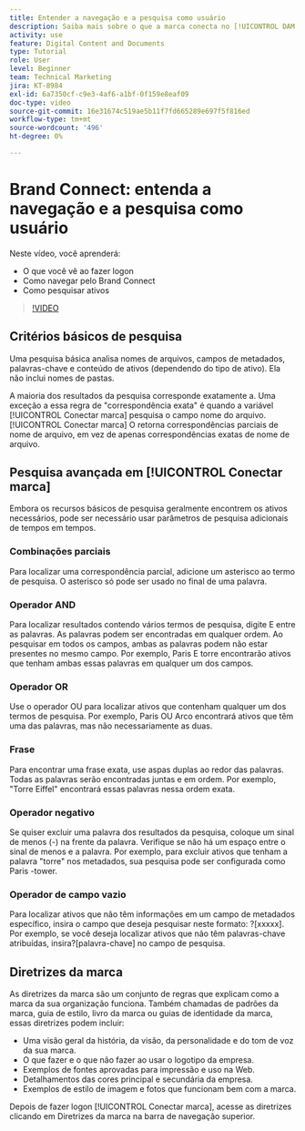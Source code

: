 ```yaml
---
title: Entender a navegação e a pesquisa como usuário
description: Saiba mais sobre o que a marca conecta no [!UICONTROL DAM DO WORKFRONT] é e como navegá-lo.
activity: use
feature: Digital Content and Documents
type: Tutorial
role: User
level: Beginner
team: Technical Marketing
jira: KT-8984
exl-id: 6a7350cf-c9e3-4af6-a1bf-0f159e8eaf09
doc-type: video
source-git-commit: 16e31674c519ae5b11f7fd665289e697f5f816ed
workflow-type: tm+mt
source-wordcount: '496'
ht-degree: 0%

---
```


# Brand Connect: entenda a navegação e a pesquisa como usuário

Neste vídeo, você aprenderá:

* O que você vê ao fazer logon
* Como navegar pelo Brand Connect
* Como pesquisar ativos

>[!VIDEO](https://video.tv.adobe.com/v/335246/?quality=12&learn=on)

## Critérios básicos de pesquisa

Uma pesquisa básica analisa nomes de arquivos, campos de metadados, palavras-chave e conteúdo de ativos (dependendo do tipo de ativo). Ela não inclui nomes de pastas.

A maioria dos resultados da pesquisa corresponde exatamente a. Uma exceção a essa regra de &quot;correspondência exata&quot; é quando a variável [!UICONTROL Conectar marca] pesquisa o campo nome do arquivo. [!UICONTROL Conectar marca] O retorna correspondências parciais de nome de arquivo, em vez de apenas correspondências exatas de nome de arquivo.

## Pesquisa avançada em [!UICONTROL Conectar marca]

Embora os recursos básicos de pesquisa geralmente encontrem os ativos necessários, pode ser necessário usar parâmetros de pesquisa adicionais de tempos em tempos.

### Combinações parciais

Para localizar uma correspondência parcial, adicione um asterisco ao termo de pesquisa. O asterisco só pode ser usado no final de uma palavra.

### Operador AND

Para localizar resultados contendo vários termos de pesquisa, digite E entre as palavras. As palavras podem ser encontradas em qualquer ordem. Ao pesquisar em todos os campos, ambas as palavras podem não estar presentes no mesmo campo. Por exemplo, Paris E torre encontrarão ativos que tenham ambas essas palavras em qualquer um dos campos.

### Operador OR

Use o operador OU para localizar ativos que contenham qualquer um dos termos de pesquisa. Por exemplo, Paris OU Arco encontrará ativos que têm uma das palavras, mas não necessariamente as duas.

### Frase

Para encontrar uma frase exata, use aspas duplas ao redor das palavras. Todas as palavras serão encontradas juntas e em ordem. Por exemplo, &quot;Torre Eiffel&quot; encontrará essas palavras nessa ordem exata.

### Operador negativo

Se quiser excluir uma palavra dos resultados da pesquisa, coloque um sinal de menos (-) na frente da palavra. Verifique se não há um espaço entre o sinal de menos e a palavra. Por exemplo, para excluir ativos que tenham a palavra &quot;torre&quot; nos metadados, sua pesquisa pode ser configurada como Paris -tower.

### Operador de campo vazio

Para localizar ativos que não têm informações em um campo de metadados específico, insira o campo que deseja pesquisar neste formato: ?[xxxxx]. Por exemplo, se você deseja localizar ativos que não têm palavras-chave atribuídas, insira?[palavra-chave] no campo de pesquisa.

## Diretrizes da marca

As diretrizes da marca são um conjunto de regras que explicam como a marca da sua organização funciona. Também chamadas de padrões da marca, guia de estilo, livro da marca ou guias de identidade da marca, essas diretrizes podem incluir:

* Uma visão geral da história, da visão, da personalidade e do tom de voz da sua marca.
* O que fazer e o que não fazer ao usar o logotipo da empresa.
* Exemplos de fontes aprovadas para impressão e uso na Web.
* Detalhamentos das cores principal e secundária da empresa.
* Exemplos de estilo de imagem e fotos que funcionam bem com a marca.

Depois de fazer logon [!UICONTROL Conectar marca], acesse as diretrizes clicando em Diretrizes da marca na barra de navegação superior.
